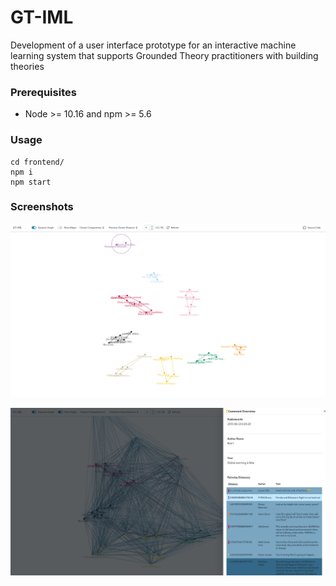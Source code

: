 # GT-IML

Development of a user interface prototype for an interactive machine learning system that supports Grounded Theory practitioners with building theories

### Prerequisites

- Node >= 10.16 and npm >= 5.6

### Usage

```
cd frontend/
npm i
npm start
```

### Screenshots

![plot](/assets/images/GT-IML.png)

![plot](/assets/images/GT-IML-NODE-DRAWER.png)
